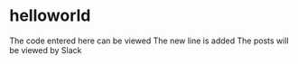 # helloworld
The code entered here can be viewed
The new line is added
The posts will be viewed by Slack
